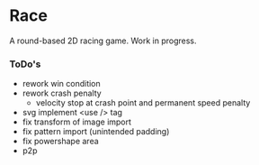 # Race
A round-based 2D racing game.
Work in progress.

### ToDo's
* rework win condition
* rework crash penalty
  - velocity stop at crash point and permanent speed penalty
* svg implement \<use /\> tag
* fix transform of image import
* fix pattern import (unintended padding)
* fix powershape area
* p2p